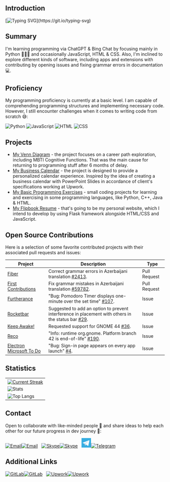 ## Introduction

[![Typing SVG](https://readme-typing-svg.herokuapp.com?&color=6392FF&size=36&width=700&height=75&lines=Welcome+To+Kanan+N's+GitHub+Profile+🙂+!;+Nice+to+Meet+You+⚡!)](https://git.io/typing-svg)

## Summary

I'm learning programming via ChatGPT & Bing Chat by focusing mainly in Python 👨🏻‍💻 and occasionally JavaScript, HTML & CSS. Also, I'm inclined to explore different kinds of software, including apps and extensions with contributing by opening issues and fixing grammar errors in documentation 💻. 

## Proficiency

My programming proficiency is currently at a basic level. I am capable of comprehending programming structures and implementing necessary code. However, I still encounter challenges when it comes to writing code from scratch 😅:

<div class="Programming Languages">
<img alt="Python" src="https://img.shields.io/badge/python%20-%2314354C.svg?&style=for-the-badge&logo=python&logoColor=white"/>
<img alt="JavaScript" src="https://img.shields.io/badge/javascript%20-%23323330.svg?&style=for-the-badge&logo=javascript&logoColor=%23F7DF1E"/>
<img alt="HTML" src="https://img.shields.io/badge/html%20-%23E34F26.svg?&style=for-the-badge&logo=html5&logoColor=white"/>
<img alt="CSS" src="https://img.shields.io/badge/css%20-%231572B6.svg?&style=for-the-badge&logo=css3&logoColor=white"/>
</div>

## Projects
- [My Venn Diagram](https://github.com/kanansnote/My-Venn-Diagram) - the project focuses on a career path exploration, including MBTI Cognitive Functions. That was the main cause for returning to programming stuff after 6 months of delay. 
- [My Business Calendar](https://github.com/kanansnote/My-Business-Calendar) - the project is designed to provide a personalized calendar experience. Inspired by the idea of creating a business calendar with PowerPoint Slides in accordance of client's specifications working at Upwork.
- [My Basic Programming Exercises](https://github.com/kanansnote/Basic-Programming-Exercises) - small coding projects for learning and exercising in some programming languages, like Python, C++, Java & HTML.
- [My Flipbook Resume](https://github.com/kanansnote/My-Flipbook-Resume) - that's going to be my personal website, which I intend to develop by using Flask framework alongside HTML/CSS and JavaScript.

## Open Source Contributions

Here is a selection of some favorite contributed projects with their associated pull requests and issues:

| Project             | Description                                                                                  | Type          |
|---------------------|----------------------------------------------------------------------------------------------|---------------|
| [Fiber](https://github.com/gofiber/fiber)               | Correct grammar errors in Azerbaijani translation [#2413](https://github.com/gofiber/fiber/pull/2413). | Pull Request  |
| [First Contributions](https://github.com/firstcontributions/first-contributions) | Fix grammar mistakes in Azerbaijani translation [#59782](https://github.com/firstcontributions/first-contributions/pull/59782).                                              | Pull Request  |
| [Furtherance](https://github.com/lakoliu/Furtherance)         | "Bug: Pomodoro Timer displays one-minute over the set time" [#107](https://github.com/lakoliu/Furtherance/issues/107).                                 | Issue         |                                                     |
| [Rocketbar](https://github.com/linux-is-awesome/gnome_extension_rocketbar)           | Suggested to add an option to prevent interference in placement with others in the status bar [#29](https://github.com/linux-is-awesome/gnome_extension_rocketbar/issues/29). | Issue         |                              |
| [Keep Awake!](https://github.com/jenspfahl/KeepAwake)         | Requested support for GNOME 44 [#36](https://github.com/jenspfahl/KeepAwake/issues/36).                                                              | Issue         |                                                        |
| [Reco](https://github.com/ryonakano/reco)                | "Info: runtime org.gnome. Platform branch 42 is end-of-life" [#190](https://github.com/ryonakano/reco/issues/190).                                | Issue         |                                                           |
| [Electron Microsoft To Do](https://github.com/patrick330602/electron-microsoft-todo) | "Bug: Sign-in page appears on every app launch" [#4](https://github.com/patrick330602/electron-microsoft-todo/issues/4).                                           | Issue         |                                      |

## Statistics
<div>
  <table>
    <tr>
			<td>
        <a href="https://github.com/kanansnote">
        <img align="center" src="https://github-readme-streak-stats.herokuapp.com/?user=kanansnote&theme=dark&line_height=20" alt="Current Streak" width="469" height="195"/>
        </a>
	    </td>
	  </tr>
    <tr>
      <td>
        <img src="https://github-readme-stats.vercel.app/api/?username=kanansnote&show_icons=true&theme=dark&rank_icon=github" alt="Stats" width="469" height="195">
      </td>
    </tr>
    <tr>
      <td>
        <img src="https://github-readme-stats.vercel.app/api/top-langs/?username=kanansnote&theme=dark&layout=compact" alt="Top Langs" width="469" height="195">
      </td>
    </tr>
  </table>
</div>

## Contact
Open to collaborate with like-minded people 👯 and share ideas to help each other for our future progress in dev journey 🌱:

<div class="Social Links">
<a href="mailto:kanansnote@gmail.com">
  <img src="https://camo.githubusercontent.com/0f3aa1f457bb92fbd2411761262ce1fb0f766ed74a4f4289bfc4a0b6024335d6/68747470733a2f2f6564656e742e6769746875622e696f2f537570657254696e7949636f6e732f696d616765732f7376672f656d61696c2e737667" alt="Email" width="30" height="30" /><img src="https://img.shields.io/badge/Email-008080?style=for-the-badge" alt="Email" width="70" height="30"></a> 
  &nbsp;
<a href="https://join.skype.com/invite/F3ix8zp5tSBy">
  <img src="https://camo.githubusercontent.com/738abde95a3c033b2fbe7a56d2e9242fbdad99124b331d9739d1ad25f379e522/68747470733a2f2f6564656e742e6769746875622e696f2f537570657254696e7949636f6e732f696d616765732f7376672f736b7970652e737667" alt="Skype" width="30" height="30" /><img src="https://img.shields.io/badge/Skype-0078d7?style=for-the-badge" alt="Skype" width="70" height="30"></a> 
  &nbsp;
<a href="https://t.me/kanansnote">
  <img src="https://raw.githubusercontent.com/edent/SuperTinyIcons/d5f234d02358386b6b0739339c6ba0a881e379fd/images/svg/telegram.svg" alt="Telegram" width="30" height="30" /><img src="https://img.shields.io/badge/Telegram-37aee2?style=for-the-badge" alt="Telegram" width="95" height="30"></a>
</div>

## Additional Links
<div class="Additional Info">
<a href="https://gitlab.com/kanansnote">
  <img src="https://camo.githubusercontent.com/92155145d11c0c16b6d804cf10407c691d134283ced40c36ceecfb885b8b655c/68747470733a2f2f6564656e742e6769746875622e696f2f537570657254696e7949636f6e732f696d616765732f7376672f6769746c61622e737667" alt="GitLab" width="30" height="30" /><img src="https://img.shields.io/badge/GitLab-ffffff?style=for-the-badge" alt="GitLab" width="75" height="30"></a>
  &nbsp;
<a href="https://www.upwork.com/freelancers/~01436abedec5f3ec3c">
  <img src="https://camo.githubusercontent.com/af4a1159b9b8cc303de5ab4832ba40ed21153795a25d61dfdb633567281e8550/68747470733a2f2f6564656e742e6769746875622e696f2f537570657254696e7949636f6e732f696d616765732f7376672f7570776f726b2e737667" alt="Upwork" width="30" height="30" /><img src="https://img.shields.io/badge/Upwork-6fda44?style=for-the-badge" alt="Upwork" width="85" height="30"></a>
</div>
